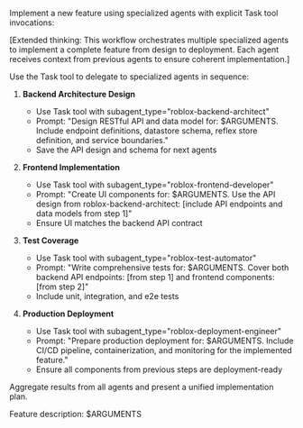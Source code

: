 Implement a new feature using specialized agents with explicit Task tool invocations:

[Extended thinking: This workflow orchestrates multiple specialized agents to implement a complete feature from design to deployment. Each agent receives context from previous agents to ensure coherent implementation.]

Use the Task tool to delegate to specialized agents in sequence:

1. **Backend Architecture Design**
   - Use Task tool with subagent_type="roblox-backend-architect" 
   - Prompt: "Design RESTful API and data model for: $ARGUMENTS. Include endpoint definitions, datastore schema, reflex store definition, and service boundaries."
   - Save the API design and schema for next agents

2. **Frontend Implementation**
   - Use Task tool with subagent_type="roblox-frontend-developer"
   - Prompt: "Create UI components for: $ARGUMENTS. Use the API design from roblox-backend-architect: [include API endpoints and data models from step 1]"
   - Ensure UI matches the backend API contract

3. **Test Coverage**
   - Use Task tool with subagent_type="roblox-test-automator"
   - Prompt: "Write comprehensive tests for: $ARGUMENTS. Cover both backend API endpoints: [from step 1] and frontend components: [from step 2]"
   - Include unit, integration, and e2e tests

4. **Production Deployment**
   - Use Task tool with subagent_type="roblox-deployment-engineer"
   - Prompt: "Prepare production deployment for: $ARGUMENTS. Include CI/CD pipeline, containerization, and monitoring for the implemented feature."
   - Ensure all components from previous steps are deployment-ready

Aggregate results from all agents and present a unified implementation plan.

Feature description: $ARGUMENTS
